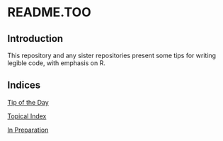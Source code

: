 README.TOO
==========

Introduction
------------

This repository and any sister repositories present some tips
for writing legible code, with emphasis on R.

Indices
-------

[Tip of the Day](https://github.com/dmparrishphd/cleaneR-code-CORW/blob/main/Files/Tree/0/indexRandom.md)

[Topical Index](https://github.com/dmparrishphd/cleaneR-code-CORW/blob/main/Files/Tree/0/indexTopics.md)

[In Preparation](https://github.com/dmparrishphd/cleaneR-code-CORW/blob/main/Files/Tree/0/inPreparation.md)
